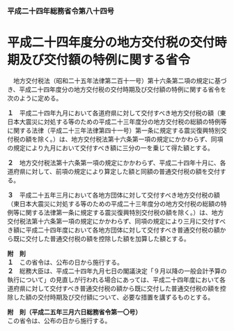 ### 平成二十四年総務省令第八十四号  
# 平成二十四年度分の地方交付税の交付時期及び交付額の特例に関する省令  
　地方交付税法（昭和二十五年法律第二百十一号）第十六条第二項の規定に基づき、平成二十四年度分の地方交付税の交付時期及び交付額の特例に関する省令を次のように定める。  
  
**１**　平成二十四年九月において各道府県に対して交付すべき地方交付税の額（東日本大震災に対処する等のための平成二十三年度分の地方交付税の総額の特例等に関する法律（平成二十三年法律第四十一号）第一条に規定する震災復興特別交付税の額を除く。）は、地方交付税法第十六条第一項の規定にかかわらず、同項の規定により九月において交付すべき額に三分の一を乗じて得た額とする。  
  
**２**　地方交付税法第十六条第一項の規定にかかわらず、平成二十四年十月に、各道府県に対して、前項の規定により算定した額と同額の普通交付税の額を交付する。  
  
**３**　平成二十五年三月において各地方団体に対して交付すべき地方交付税の額（東日本大震災に対処する等のための平成二十三年度分の地方交付税の総額の特例等に関する法律第一条に規定する震災復興特別交付税の額を除く。）は、地方交付税法第十六条第一項の規定にかかわらず、同項の規定により三月に交付すべき額に平成二十四年度において各地方団体に対して交付すべき普通交付税の額から既に交付した普通交付税の額を控除した額を加算した額とする。  
  
**附　則**  
**１**　この省令は、公布の日から施行する。  
**２**　総務大臣は、平成二十四年九月七日の閣議決定「９月以降の一般会計予算の執行について」の見直しが行われる場合にあっては、平成二十四年度において各道府県に対して交付すべき普通交付税の額から既に交付した普通交付税の額を控除した額の交付時期及び交付額について、必要な措置を講ずるものとする。  
  
**附　則（平成二五年三月六日総務省令第一〇号）**  
この省令は、公布の日から施行する。  
  
